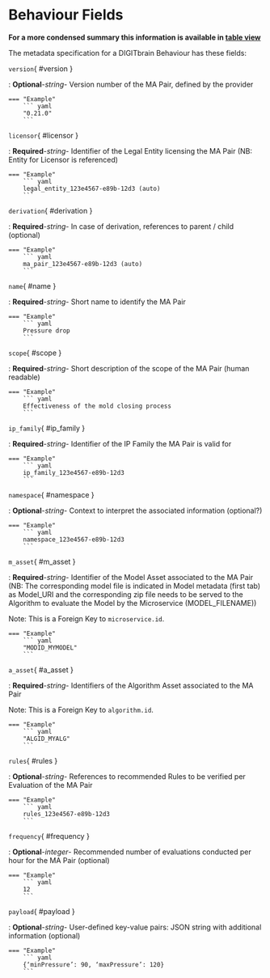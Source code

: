 <style>
  .md-content__button {
    display: none;
  }
</style>
# Behaviour Fields


**For a more condensed summary this information is available in [table view](/tables/ma_pair/)**



The metadata specification for a DIGITbrain Behaviour
has these fields:

`version`{ #version }

:   **Optional**-*string*- Version number of the MA Pair, defined by the provider



    === "Example"
        ``` yaml     
        "0.21.0"
        ```

`licensor`{ #licensor }

:   **Required**-*string*- Identifier of the Legal Entity licensing the MA Pair (NB: Entity for Licensor is referenced)



    === "Example"
        ``` yaml     
        legal_entity_123e4567-e89b-12d3 (auto)
        ```

`derivation`{ #derivation }

:   **Required**-*string*- In case of derivation, references to parent / child (optional)



    === "Example"
        ``` yaml     
        ma_pair_123e4567-e89b-12d3 (auto)
        ```

`name`{ #name }

:   **Required**-*string*- Short name to identify the MA Pair



    === "Example"
        ``` yaml     
        Pressure drop
        ```

`scope`{ #scope }

:   **Required**-*string*- Short description of the scope of the MA Pair (human readable)



    === "Example"
        ``` yaml     
        Effectiveness of the mold closing process
        ```

`ip_family`{ #ip_family }

:   **Required**-*string*- Identifier of the IP Family the MA Pair is valid for



    === "Example"
        ``` yaml     
        ip_family_123e4567-e89b-12d3
        ```

`namespace`{ #namespace }

:   **Optional**-*string*- Context to interpret the associated information (optional?)



    === "Example"
        ``` yaml     
        namespace_123e4567-e89b-12d3
        ```

`m_asset`{ #m_asset }

:   **Required**-*string*- Identifier of the Model Asset associated to the MA Pair (NB: The corresponding model file is indicated in Model metadata (first tab) as Model_URI and the corresponding zip file needs to be served to the Algorithm to evaluate the Model by the Microservice (MODEL_FILENAME))


Note:
This is a Foreign Key to `microservice.id`.<fk table='microservice' column='id'/>


    === "Example"
        ``` yaml     
        "MODID_MYMODEL"
        ```

`a_asset`{ #a_asset }

:   **Required**-*string*- Identifiers of the Algorithm Asset associated to the MA Pair


Note:
This is a Foreign Key to `algorithm.id`.<fk table='algorithm' column='id'/>


    === "Example"
        ``` yaml     
        "ALGID_MYALG"
        ```

`rules`{ #rules }

:   **Optional**-*string*- References to recommended Rules to be verified per Evaluation of the MA Pair



    === "Example"
        ``` yaml     
        rules_123e4567-e89b-12d3
        ```

`frequency`{ #frequency }

:   **Optional**-*integer*- Recommended number of evaluations conducted per hour for the MA Pair (optional)



    === "Example"
        ``` yaml     
        12
        ```

`payload`{ #payload }

:   **Optional**-*string*- User-defined key-value pairs: JSON string with additional information (optional)



    === "Example"
        ``` yaml     
        {‘minPressure’: 90, ‘maxPressure’: 120}
        ```

